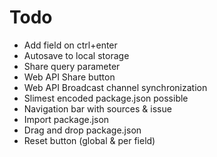 # Todo

- Add field on ctrl+enter
- Autosave to local storage
- Share query parameter
- Web API Share button
- Web API Broadcast channel synchronization
- Slimest encoded package.json possible
- Navigation bar with sources & issue
- Import package.json
- Drag and drop package.json
- Reset button (global & per field)
